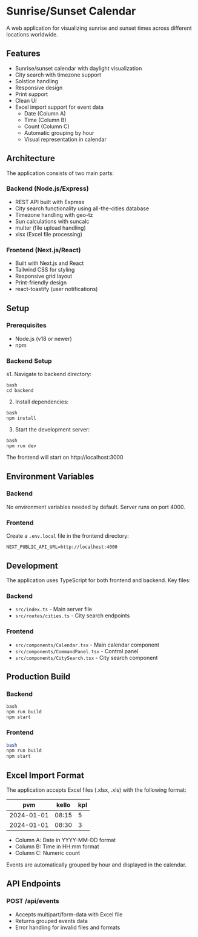 # Sunrise/Sunset Calendar

A web application for visualizing sunrise and sunset times across different locations worldwide.

## Features

- Sunrise/sunset calendar with daylight visualization
- City search with timezone support
- Solstice handling
- Responsive design
- Print support
- Clean UI
- Excel import support for event data
  - Date (Column A)
  - Time (Column B)
  - Count (Column C)
  - Automatic grouping by hour
  - Visual representation in calendar

## Architecture

The application consists of two main parts:

### Backend (Node.js/Express)

- REST API built with Express
- City search functionality using all-the-cities database
- Timezone handling with geo-tz
- Sun calculations with suncalc
- multer (file upload handling)
- xlsx (Excel file processing)

### Frontend (Next.js/React)

- Built with Next.js and React
- Tailwind CSS for styling
- Responsive grid layout
- Print-friendly design
- react-toastify (user notifications)

## Setup

### Prerequisites

- Node.js (v18 or newer)
- npm

### Backend Setup

s1. Navigate to backend directory:

```
bash
cd backend
```

2. Install dependencies:

```
bash
npm install
```

3. Start the development server:

```
bash
npm run dev
```

The frontend will start on http://localhost:3000

## Environment Variables

### Backend

No environment variables needed by default. Server runs on port 4000.

### Frontend

Create a `.env.local` file in the frontend directory:

```
NEXT_PUBLIC_API_URL=http://localhost:4000
```

## Development

The application uses TypeScript for both frontend and backend. Key files:

### Backend

- `src/index.ts` - Main server file
- `src/routes/cities.ts` - City search endpoints

### Frontend

- `src/components/Calendar.tsx` - Main calendar component
- `src/components/CommandPanel.tsx` - Control panel
- `src/components/CitySearch.tsx` - City search component

## Production Build

### Backend

```
bash
npm run build
npm start
```

### Frontend

```bash
bash
npm run build
npm start
```

## Excel Import Format

The application accepts Excel files (.xlsx, .xls) with the following format:

| pvm        | kello | kpl |
| ---------- | ----- | --- |
| 2024-01-01 | 08:15 | 5   |
| 2024-01-01 | 08:30 | 3   |

- Column A: Date in YYYY-MM-DD format
- Column B: Time in HH:mm format
- Column C: Numeric count

Events are automatically grouped by hour and displayed in the calendar.

## API Endpoints

### POST /api/events

- Accepts multipart/form-data with Excel file
- Returns grouped events data
- Error handling for invalid files and formats
